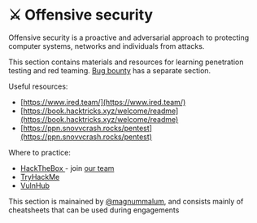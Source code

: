 # ⚔️ Offensive security

Offensive security is a proactive and adversarial approach to protecting computer systems, networks and individuals from attacks.

This section contains materials and resources for learning penetration testing and red teaming. [Bug bounty](../bugbounty/) has a separate section.

Useful resources:

* [https://www.ired.team/](https://www.ired.team/)
* [https://book.hacktricks.xyz/welcome/readme](https://book.hacktricks.xyz/welcome/readme)
* [https://ppn.snovvcrash.rocks/pentest](https://ppn.snovvcrash.rocks/pentest)

Where to practice:

* [HackTheBox ](https://app.hackthebox.com/home)- join [our team](../ctf/general/hackthebox.md)
* [TryHackMe](https://tryhackme.com/)
* [VulnHub](https://www.vulnhub.com/)

This section is mainained by [@magnummalum](https://t.me/magnummalum), and consists mainly of cheatsheets that can be used during engagements
